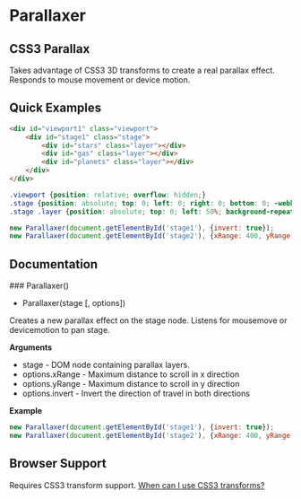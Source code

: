 # Parallaxer

## CSS3 Parallax

Takes advantage of CSS3 3D transforms to create a real parallax effect. Responds to mouse movement or device motion.

## Quick Examples

```html
<div id="viewport1" class="viewport">
    <div id="stage1" class="stage">
        <div id="stars" class="layer"></div>
        <div id="gas" class="layer"></div>
        <div id="planets" class="layer"></div>
    </div>
</div>
```

```css
.viewport {position: relative; overflow: hidden;}
.stage {position: absolute; top: 0; left: 0; right: 0; bottom: 0; -webkit-transform-style: preserve-3d;}
.stage .layer {position: absolute; top: 0; left: 50%; background-repeat: no-repeat; background-position: top left; -webkit-transform-style: preserve-3d;}
```

```javascript
new Parallaxer(document.getElementById('stage1'), {invert: true});
new Parallaxer(document.getElementById('stage2'), {xRange: 400, yRange: 400});
```

## Documentation

<a name="Parallaxer" />
### Parallaxer()

 * Parallaxer(stage [, options])

 Creates a new parallax effect on the stage node. Listens for mousemove or devicemotion to pan stage.

__Arguments__

 * stage - DOM node containing parallax layers.
 * options.xRange - Maximum distance to scroll in x direction
 * options.yRange - Maximum distance to scroll in y direction
 * options.invert - Invert the direction of travel in both directions

__Example__

```javascript
new Parallaxer(document.getElementById('stage1'), {invert: true});
new Parallaxer(document.getElementById('stage2'), {xRange: 400, yRange: 400});
```

## Browser Support

Requires CSS3 transform support. [When can I use CSS3 transforms?](http://caniuse.com/transforms3d) 